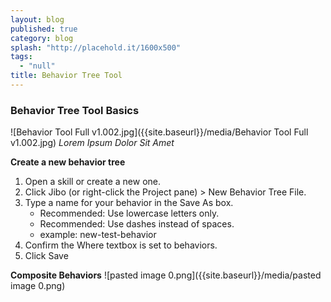 ```yaml
---
layout: blog
published: true
category: blog
splash: "http://placehold.it/1600x500"
tags: 
  - "null"
title: Behavior Tree Tool
---
```



### Behavior Tree Tool Basics
![Behavior Tool Full v1.002.jpg]({{site.baseurl}}/media/Behavior Tool Full v1.002.jpg)
_Lorem Ipsum Dolor Sit Amet_

**Create a new behavior tree**
1. Open a skill or create a new one.
2. Click Jibo (or right-click the Project pane) > New Behavior Tree File.
3. Type a name for your behavior in the Save As box.
	- Recommended: Use lowercase letters only.
	- Recommended: Use dashes instead of spaces.
	- example: new-test-behavior
4. Confirm the Where textbox is set to behaviors.
5. Click Save

**Composite Behaviors** ![pasted image 0.png]({{site.baseurl}}/media/pasted image 0.png)
